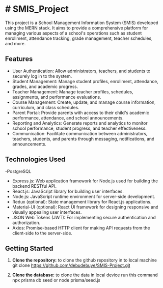
# # SMIS_Project

This project is a School Management Information System (SMIS) developed using the MERN stack. It aims to provide a comprehensive platform for managing various aspects of a school's operations such as student enrollment, attendance tracking, grade management, teacher schedules, and more.

## Features

- User Authentication: Allow administrators, teachers, and students to securely log in to the system.
- Student Management: Manage student profiles, enrollment, attendance, grades, and academic progress.
- Teacher Management: Manage teacher profiles, schedules, assignments, and performance evaluations.
- Course Management: Create, update, and manage course information, curriculum, and class schedules.
- Parent Portal: Provide parents with access to their child's academic performance, attendance, and school announcements.
- Reporting and Analytics: Generate reports and analytics to monitor school performance, student progress, and teacher effectiveness.
- Communication: Facilitate communication between administrators, teachers, students, and parents through messaging, notifications, and announcements.

## Technologies Used

-PostgreSQL
- Express.js: Web application framework for Node.js used for building the backend RESTful API.
- React.js: JavaScript library for building user interfaces.
- Node.js: JavaScript runtime environment for server-side development.
- Redux (optional): State management library for React.js applications.
- Material-UI (optional): React UI framework for designing responsive and visually appealing user interfaces.
- JSON Web Tokens (JWT): For implementing secure authentication and authorization.
- Axios: Promise-based HTTP client for making API requests from the client-side to the server-side.

## Getting Started

1. **Clone the repository:**
 to clone the github repository in to local machine 
git clone https://github.com/debudebuye/SMIS-Project.git

2. **Clone the database:**
to clone the data in local device run this command 
npx prisma db seed or 
node prisma/seed.js
